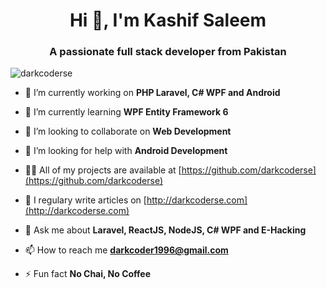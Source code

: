<h1 align="center">Hi 👋, I'm Kashif Saleem</h1>
<h3 align="center">A passionate full stack developer from Pakistan</h3>

<p align="left"> <img src="https://komarev.com/ghpvc/?username=darkcoderse" alt="darkcoderse" /> </p>

- 🔭 I’m currently working on **PHP Laravel, C# WPF and Android**

- 🌱 I’m currently learning **WPF Entity Framework 6**

- 👯 I’m looking to collaborate on **Web Development**

- 🤝 I’m looking for help with **Android Development**

- 👨‍💻 All of my projects are available at [https://github.com/darkcoderse](https://github.com/darkcoderse)

- 📝 I regulary write articles on [http://darkcoderse.com](http://darkcoderse.com)

- 💬 Ask me about **Laravel, ReactJS, NodeJS, C# WPF and E-Hacking**

- 📫 How to reach me **darkcoder1996@gmail.com**

- ⚡ Fun fact **No Chai, No Coffee**
